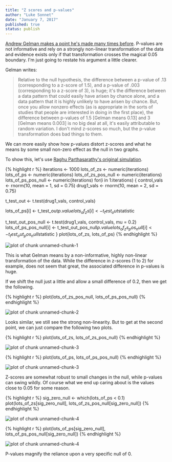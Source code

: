 ```yaml
---
title: "Z scores and p-values"
author: "Luke Sonnet"
date: "January 7, 2017"
published: true
status: publish
---
```

 
[Andrew Gelman makes a point he's made many times before](http://andrewgelman.com/2017/01/07/we-fiddle-while-rome-burns-p-value-edition/). P-values are not informative and rely on a strongly non-linear transformation of the data and evidence exists only if that transformation crosses the magical 0.05 boundary. I'm just going to restate his argument a little clearer.
 
Gelman writes:
 
> Relative to the null hypothesis, the difference between a p-value of .13 (corresponding to a z-score of 1.5), and a p-value of .003 (corresponding to a z-score of 3), is huge; it's the difference between a data pattern that could easily have arisen by chance alone, and a data pattern that it is highly unlikely to have arisen by chance. But, once you allow nonzero effects (as is appropriate in the sorts of studies that people are interested in doing in the first place), the difference between p-values of 1.5 [Gelman means 0.13] and 3 [Gelman means 0.003] is no big deal at all, it's easily attributable to random variation. I don't mind z-scores so much, but the p-value transformation does bad things to them.
 
We can more easily show how p-values distort z-scores and what he means by some small non-zero effect as the null in two graphs.
 
To show this, let's use [Raghu Parthasarathy's original simulation](https://eighteenthelephant.wordpress.com/2016/04/29/how-do-i-hate-p-values-let-me-count-the-ways/).
 

{% highlight r %}
iterations <- 1000
lots_of_zs <- numeric(iterations)
lots_of_ps <- numeric(iterations)
lots_of_zs_pos_null <- numeric(iterations)
lots_of_ps_pos_null <- numeric(iterations)
for(i in 1:iterations) {
  control_vals <- rnorm(10, mean = 1, sd = 0.75)
  drug1_vals <- rnorm(10, mean = 2, sd = 0.75)
 
  t_test_out <- t.test(drug1_vals, control_vals)
 
  lots_of_ps[i] <- t_test_out$p.value
  lots_of_zs[i] <- t_test_out$statistic
  
  t_test_out_pos_null <- t.test(drug1_vals, control_vals, mu = 0.2)
  lots_of_ps_pos_null[i] <- t_test_out_pos_null$p.value
  lots_of_zs_pos_null[i] <- t_test_out_pos_null$statistic
}
plot(lots_of_zs, lots_of_ps)
{% endhighlight %}

![plot of chunk unnamed-chunk-1](/figures/unnamed-chunk-1-1.png)
 
This is what Gelman means by a non-informative, highly non-linear transformation of the data. While the difference in z-scores (1 to 2) for example, does not seem that great, the associated difference in p-values is huge.
 
If we shift the null just a little and allow a small difference of 0.2, then we get the following.
 

{% highlight r %}
plot(lots_of_zs_pos_null, lots_of_ps_pos_null)
{% endhighlight %}

![plot of chunk unnamed-chunk-2](/figures/unnamed-chunk-2-1.png)
 
Looks similar, we still see the strong non-linearity. But to get at the second point, we can just compare the following two plots.
 

{% highlight r %}
plot(lots_of_zs, lots_of_zs_pos_null)
{% endhighlight %}

![plot of chunk unnamed-chunk-3](/figures/unnamed-chunk-3-1.png)

{% highlight r %}
plot(lots_of_ps, lots_of_ps_pos_null)
{% endhighlight %}

![plot of chunk unnamed-chunk-3](/figures/unnamed-chunk-3-2.png)
 
Z-scores are somewhat robust to small changes in the null, while p-values can swing wildly. Of course what we end up caring about is the values close to 0.05 for some reason.
 

{% highlight r %}
sig_zero_null <- which(lots_of_ps < 0.1)
plot(lots_of_zs[sig_zero_null],
     lots_of_zs_pos_null[sig_zero_null])
{% endhighlight %}

![plot of chunk unnamed-chunk-4](/figures/unnamed-chunk-4-1.png)

{% highlight r %}
plot(lots_of_ps[sig_zero_null],
     lots_of_ps_pos_null[sig_zero_null])
{% endhighlight %}

![plot of chunk unnamed-chunk-4](/figures/unnamed-chunk-4-2.png)
 
P-values magnify the reliance upon a very specific null of 0.
